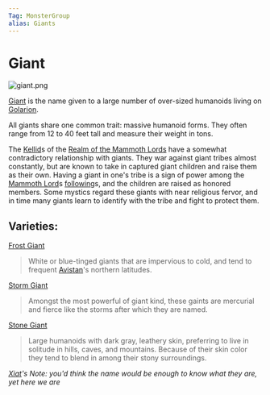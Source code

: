 ```yaml
---
Tag: MonsterGroup
alias: Giants
---
```

# Giant
![giant.png](questforthefrozenflame/docs/Images/Monsters/giant.png)

[Giant](https://pathfinderwiki.com/wiki/Giant) is the name given to a large number of over-sized humanoids living on [Golarion](questforthefrozenflame/docs/Backstory/Places/Golarion.md).

All giants share one common trait: massive humanoid forms. They often range from 12 to 40 feet tall and measure their weight in tons.

The [Kellid](questforthefrozenflame/docs/Backstory/Notions/Kellid.md)s of the [Realm of the Mammoth Lords](questforthefrozenflame/docs/Backstory/Places/Realm-of-the-Mammoth-Lords.md) have a somewhat contradictory relationship with giants. They war against giant tribes almost constantly, but are known to take in captured giant children and raise them as their own. Having a giant in one's tribe is a sign of power among the [Mammoth Lord](questforthefrozenflame/docs/Backstory/Notions/Mammoth-Lord.md)s [following](questforthefrozenflame/docs/Backstory/Notions/Following.md)s, and the children are raised as honored members. Some mystics regard these giants with near religious fervor, and in time many giants learn to identify with the tribe and fight to protect them.

## Varieties:
[Frost Giant](questforthefrozenflame/docs/Backstory/NPCs/Monsters/Frost-Giant.md)
> White or blue-tinged giants that are impervious to cold, and tend to frequent [Avistan](questforthefrozenflame/docs/Backstory/Places/Avistan.md)'s northern latitudes.

[Storm Giant](questforthefrozenflame/docs/Backstory/NPCs/Monsters/Storm-Giant.md)
>Amongst the most powerful of giant kind, these gaints are mercurial and fierce like the storms after which they are named.

[Stone Giant](questforthefrozenflame/docs/Backstory/NPCs/Monsters/Stone-Giant.md)
>Large humanoids with dark gray, leathery skin, preferring to live in solitude in hills, caves, and mountains. Because of their skin color they tend to blend in among their stony surroundings.

*[Xiat](questforthefrozenflame/docs/Backstory/NPCs/People/Broken-Tusk/Party-Members/Xiat.md)'s Note: you'd think the name would be enough to know what they are, yet here we are*